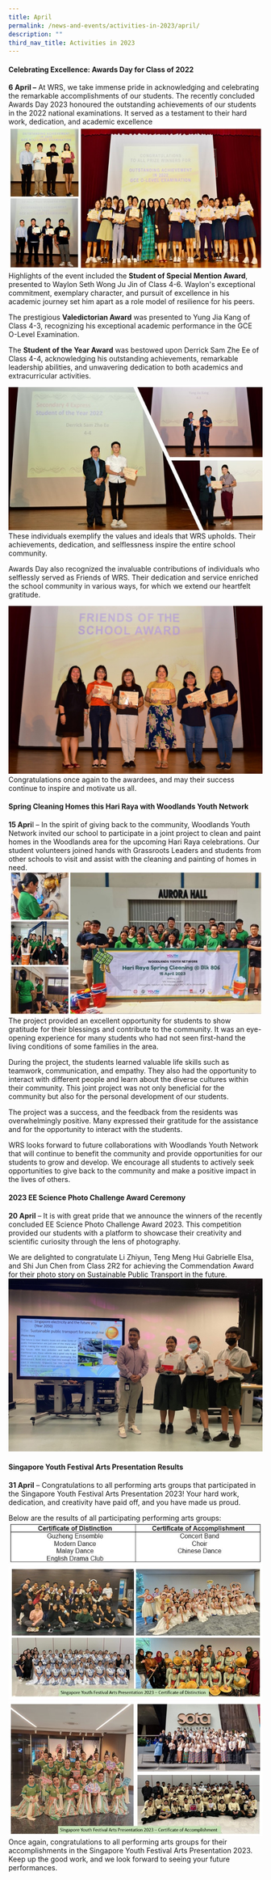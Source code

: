 ```yaml
---
title: April
permalink: /news-and-events/activities-in-2023/april/
description: ""
third_nav_title: Activities in 2023
---
```

#### Celebrating Excellence: Awards Day for Class of 2022

**6 April –** At WRS, we take immense pride in acknowledging and celebrating the remarkable accomplishments of our students. The recently concluded Awards Day 2023 honoured the outstanding achievements of our students in the 2022 national examinations. It served as a testament to their hard work, dedication, and academic excellence
![](/images/picture1may%202023.jpg)
Highlights of the event included the **Student of Special Mention Award**, presented to Waylon Seth Wong Ju Jin of Class 4-6. Waylon's exceptional commitment, exemplary character, and pursuit of excellence in his academic journey set him apart as a role model of resilience for his peers.

The prestigious **Valedictorian Award** was presented to Yung Jia Kang of Class 4-3, recognizing his exceptional academic performance in the GCE O-Level Examination. 

The **Student of the Year Award** was bestowed upon Derrick Sam Zhe Ee of Class 4-4, acknowledging his outstanding achievements, remarkable leadership abilities, and unwavering dedication to both academics and extracurricular activities.

![](/images/picture2apr2023.jpg)
These individuals exemplify the values and ideals that WRS upholds. Their achievements, dedication, and selflessness inspire the entire school community.

Awards Day also recognized the invaluable contributions of individuals who selflessly served as Friends of WRS. Their dedication and service enriched the school community in various ways, for which we extend our heartfelt gratitude.

![](/images/picture3apr23.jpg)
Congratulations once again to the awardees, and may their success continue to inspire and motivate us all.


#### Spring Cleaning Homes this Hari Raya with Woodlands Youth Network
**15 Apri**l – In the spirit of giving back to the community, Woodlands Youth Network invited our school to participate in a joint project to clean and paint homes in the Woodlands area for the upcoming Hari Raya celebrations. Our student volunteers joined hands with Grassroots Leaders and students from other schools to visit and assist with the cleaning and painting of homes in need.
![](/images/picture4apr23.jpg)
The project provided an excellent opportunity for students to show gratitude for their blessings and contribute to the community. It was an eye-opening experience for many students who had not seen first-hand the living conditions of some families in the area.

During the project, the students learned valuable life skills such as teamwork, communication, and empathy. They also had the opportunity to interact with different people and learn about the diverse cultures within their community. This joint project was not only beneficial for the community but also for the personal development of our students.

The project was a success, and the feedback from the residents was overwhelmingly positive. Many expressed their gratitude for the assistance and for the opportunity to interact with the students.

WRS looks forward to future collaborations with Woodlands Youth Network that will continue to benefit the community and provide opportunities for our students to grow and develop. We encourage all students to actively seek opportunities to give back to the community and make a positive impact in the lives of others.


#### 2023 EE Science Photo Challenge Award Ceremony
**20 April** – It is with great pride that we announce the winners of the recently concluded EE Science Photo Challenge Award 2023. This competition provided our students with a platform to showcase their creativity and scientific curiosity through the lens of photography.

We are delighted to congratulate Li Zhiyun, Teng Meng Hui Gabrielle Elsa, and Shi Jun Chen from Class 2R2 for achieving the Commendation Award for their photo story on Sustainable Public Transport in the future. 
![](/images/picture5apr23.jpg)


#### Singapore Youth Festival Arts Presentation Results
**31 April** – Congratulations to all performing arts groups that participated in the Singapore Youth Festival Arts Presentation 2023! Your hard work, dedication, and creativity have paid off, and you have made us proud. 

Below are the results of all participating performing arts groups: 
![](/images/capture6apr23.JPG)
![](/images/picture7apr23.jpg)
![](/images/picture8apr23.jpg)
Once again, congratulations to all performing arts groups for their accomplishments in the Singapore Youth Festival Arts Presentation 2023. Keep up the good work, and we look forward to seeing your future performances.